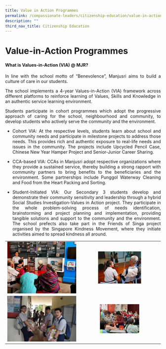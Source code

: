 ```yaml
---
title: Value in Action Programmes
permalink: /compassionate-leaders/citizenship-education/value-in-action-programmes/
description: ""
third_nav_title: Citizenship Education
---
```

# **Value-in-Action Programmes**

#### **What is Values-in-Action (VIA) @ MJR?**

<p style="text-align: justify;">In line with the school motto of “Benevolence”, Manjusri aims to build a culture of care in our students.</p>

<p style="text-align: justify;">The school implements a 4-year Values-in-Action (VIA) framework across different platforms to reinforce learning of Values, Skills and Knowledge in an authentic service learning environment.</p>

<p style="text-align: justify;">Students participate in cohort programmes which adopt the progressive approach of caring for the school, neighbourhood and community, to develop students who actively serve the community and the environment.  </p>
  

*   <p style="text-align: justify;">Cohort VIA: At the respective levels, students learn about school and community needs and participate in milestone projects to address those needs. This provides rich and authentic exposure to real-life needs and issues in the community. The projects include Upcycled Pencil Case, Chinese New Year Hamper Project and Senior-Junior Career Sharing.</p>
*   <p style="text-align: justify;">CCA-based VIA: CCAs in Manjusri adopt respective organizations where they provide a sustained service, thereby building a strong rapport with community partners to bring benefits to the beneficiaries and the environment. Some partnerships include Punggol Waterway Cleaning and Food from the Heart Packing and Sorting.</p>
*   <p style="text-align: justify;">Student-Initiated VIA: Our Secondary 3 students develop and demonstrate their community sensitivity and leadership through a hybrid Social Studies Investigation-Values in Action project. They participate in the whole problem-solving process of needs identification, brainstorming and project planning and implementation, providing tangible solutions and support to the community and the environment. The school prefects also take part in the Friends of Singa project organised by the Singapore Kindness Movement, where they initiate activities aimed to spread kindness all around.</p>


|   |   |
|:-----:|:---:|
| ![](/images/Compassionate%20Leaders/IMG_20190529_093220_2.jpg)  | <img src="/images/Compassionate%20Leaders/IMG-20190529-WA0068.jpg" style="width:55%"> |
| ![](/images/Compassionate%20Leaders/Our%20Sec%202s%20distributing%20hampers%20to%20the%20elderly.jpg)  | <img src="/images/Compassionate%20Leaders/Our%20student%20leaders%20took%20the%20lead%20in%20wishing%20the%20elderly%20a%20prosperous%20year%20ahead.jpg" style="width:50%">  |